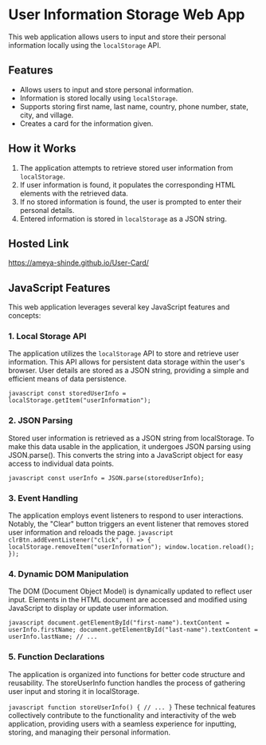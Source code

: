 # User Information Storage Web App

This web application allows users to input and store their personal information locally using the `localStorage` API.

## Features

- Allows users to input and store personal information.
- Information is stored locally using `localStorage`.
- Supports storing first name, last name, country, phone number, state, city, and village.
- Creates a card for the information given.

## How it Works

1. The application attempts to retrieve stored user information from `localStorage`.
2. If user information is found, it populates the corresponding HTML elements with the retrieved data.
3. If no stored information is found, the user is prompted to enter their personal details.
4. Entered information is stored in `localStorage` as a JSON string.

## Hosted Link
https://ameya-shinde.github.io/User-Card/

## JavaScript Features

This web application leverages several key JavaScript features and concepts:

### 1. Local Storage API

The application utilizes the `localStorage` API to store and retrieve user information. This API allows for persistent data storage within the user's browser. User details are stored as a JSON string, providing a simple and efficient means of data persistence.

``javascript
const storedUserInfo = localStorage.getItem("userInformation");``

### 2. JSON Parsing
Stored user information is retrieved as a JSON string from localStorage. To make this data usable in the application, it undergoes JSON parsing using JSON.parse(). This converts the string into a JavaScript object for easy access to individual data points.

``javascript
const userInfo = JSON.parse(storedUserInfo);``

### 3. Event Handling
The application employs event listeners to respond to user interactions. Notably, the "Clear" button triggers an event listener that removes stored user information and reloads the page.
``javascript
  clrBtn.addEventListener("click", () => {
    localStorage.removeItem("userInformation");
    window.location.reload();
});``

### 4. Dynamic DOM Manipulation
The DOM (Document Object Model) is dynamically updated to reflect user input. Elements in the HTML document are accessed and modified using JavaScript to display or update user information.

``javascript
document.getElementById("first-name").textContent = userInfo.firstName;
document.getElementById("last-name").textContent = userInfo.lastName;
// ...``

### 5. Function Declarations
The application is organized into functions for better code structure and reusability. The storeUserInfo function handles the process of gathering user input and storing it in localStorage.

``javascript
function storeUserInfo() {
    // ...
}``
These technical features collectively contribute to the functionality and interactivity of the web application, providing users with a seamless experience for inputting, storing, and managing their personal information.


